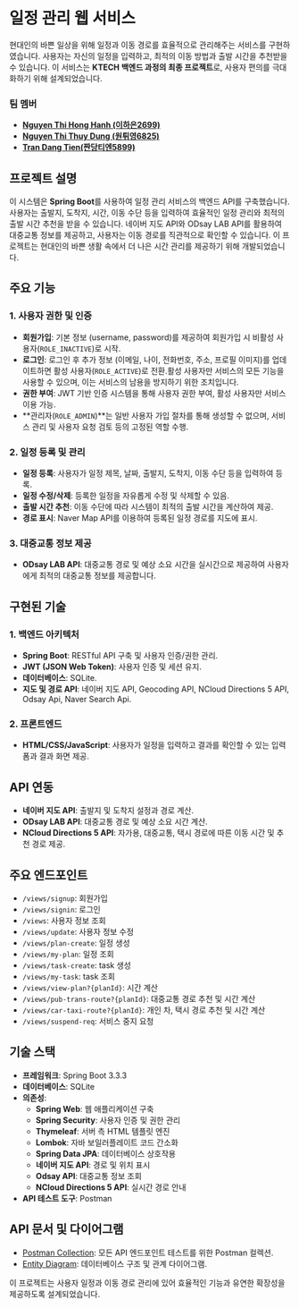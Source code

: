 # 일정 관리 웹 서비스

현대인의 바쁜 일상을 위해 일정과 이동 경로를 효율적으로 관리해주는 서비스를 구현하였습니다. 사용자는 자신의 일정을 입력하고, 최적의 이동 방법과 출발 시간을 추천받을 수 있습니다. 이 서비스는 **KTECH 백엔드 과정의 최종 프로젝트**로, 사용자 편의를 극대화하기 위해 설계되었습니다.

### 팀 멤버

- **[Nguyen Thi Hong Hanh (이하은2699)](https://github.com/haeun2910)**
- **[Nguyen Thi Thuy Dung (원튀영6825)](https://github.com/thuydung44)**
- **[Tran Dang Tien(짠당티엔5899)](https://github.com/TRANDANGTIEN99)**

## 프로젝트 설명
이 시스템은 **Spring Boot**를 사용하여 일정 관리 서비스의 백엔드 API를 구축했습니다. 사용자는 출발지, 도착지, 시간, 이동 수단 등을 입력하여 효율적인 일정 관리와 최적의 출발 시간 추천을 받을 수 있습니다. 네이버 지도 API와 ODsay LAB API를 활용하여 대중교통 정보를 제공하고, 사용자는 이동 경로를 직관적으로 확인할 수 있습니다. 이 프로젝트는 현대인의 바쁜 생활 속에서 더 나은 시간 관리를 제공하기 위해 개발되었습니다.
## 주요 기능

### 1. 사용자 권한 및 인증
- **회원가입**: 기본 정보 (username, password)를 제공하여 회원가입 시 비활성 사용자(`ROLE_INACTIVE`)로 시작.
- **로그인**: 로그인 후 추가 정보 (이메일, 나이, 전화번호, 주소, 프로필 이미지)를 업데이트하면 활성 사용자(`ROLE_ACTIVE`)로 전환.활성 사용자만 서비스의 모든 기능을 사용할 수 있으며, 이는 서비스의 남용을 방지하기 위한 조치입니다.
- **권한 부여**: JWT 기반 인증 시스템을 통해 사용자 권한 부여, 활성 사용자만 서비스 이용 가능.
- **관리자(`ROLE_ADMIN`)**는 일반 사용자 가입 절차를 통해 생성할 수 없으며, 서비스 관리 및 사용자 요청 검토 등의 고정된 역할 수행.

### 2. 일정 등록 및 관리
- **일정 등록**: 사용자가 일정 제목, 날짜, 출발지, 도착지, 이동 수단 등을 입력하여 등록.
- **일정 수정/삭제**: 등록한 일정을 자유롭게 수정 및 삭제할 수 있음.
- **출발 시간 추천**: 이동 수단에 따라 시스템이 최적의 출발 시간을 계산하여 제공.
- **경로 표시**: Naver Map API를 이용하여 등록된 일정 경로를 지도에 표시.

### 3. 대중교통 정보 제공
- **ODsay LAB API**: 대중교통 경로 및 예상 소요 시간을 실시간으로 제공하여 사용자에게 최적의 대중교통 정보를 제공합니다.


## 구현된 기술

### 1. 백엔드 아키텍처
- **Spring Boot**: RESTful API 구축 및 사용자 인증/권한 관리.
- **JWT (JSON Web Token)**: 사용자 인증 및 세션 유지.
- **데이터베이스**: SQLite.
- **지도 및 경로 API**: 네이버 지도 API, Geocoding API, NCloud Directions 5 API, Odsay Api, Naver Search Api.

### 2. 프론트엔드
- **HTML/CSS/JavaScript**: 사용자가 일정을 입력하고 결과를 확인할 수 있는 입력 폼과 결과 화면 제공.

## API 연동
- **네이버 지도 API**: 출발지 및 도착지 설정과 경로 계산.
- **ODsay LAB API**: 대중교통 경로 및 예상 소요 시간 계산.
- **NCloud Directions 5 API**: 자가용, 대중교통, 택시 경로에 따른 이동 시간 및 추천 경로 제공.

## 주요 엔드포인트

- `/views/signup`: 회원가입
- `/views/signin`: 로그인
- `/views`: 사용자 정보 조회
- `/views/update`: 사용자 정보 수정
- `/views/plan-create`: 일정 생성
- `/views/my-plan`: 일정 조회
- `/views/task-create`: task 생성
- `/views/my-task`: task 조회
- `/views/view-plan?{planId}`: 시간 계산
- `/views/pub-trans-route?{planId}`: 대중교통 경로 추천 및 시간 계산
- `/views/car-taxi-route?{planId}`: 개인 차, 택시 경로 추천 및 시간 계산
- `/views/suspend-req`: 서비스 중지 요청

## 기술 스택

- **프레임워크**: Spring Boot 3.3.3
- **데이터베이스**: SQLite
- **의존성**:
    - **Spring Web**: 웹 애플리케이션 구축
    - **Spring Security**: 사용자 인증 및 권한 관리
    - **Thymeleaf**: 서버 측 HTML 템플릿 엔진
    - **Lombok**: 자바 보일러플레이트 코드 간소화
    - **Spring Data JPA**: 데이터베이스 상호작용
    - **네이버 지도 API**: 경로 및 위치 표시
    - **Odsay API**: 대중교통 정보 조회
    - **NCloud Directions 5 API**: 실시간 경로 안내
- **API 테스트 도구**: Postman

## API 문서 및 다이어그램

- [Postman Collection](https://github.com/haeun2910/team4-project/blob/main/schedule/team-4-project.postman_collection.json): 모든 API 엔드포인트 테스트를 위한 Postman 컬렉션.
- [Entity Diagram](https://dbdiagram.io/d/6707218197a66db9a377efae): 데이터베이스 구조 및 관계 다이어그램. 

이 프로젝트는 사용자 일정과 이동 경로 관리에 있어 효율적인 기능과 유연한 확장성을 제공하도록 설계되었습니다.
